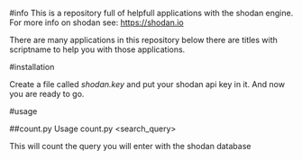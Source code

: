 #info
This is a repository full of helpfull applications with the shodan engine.
For more info on shodan see:
https://shodan.io

There are many applications in this repository below there are titles with scriptname to help you with those applications.

#installation

Create a file called *shodan.key* and put your shodan api key in it. And now you are ready to go.

#usage

##count.py
Usage count.py <search_query>

This will count the query you will enter with the shodan database
